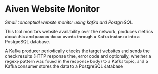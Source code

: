 # Aiven Website Monitor

_Small conceptual website monitor using Kafka and PostgreSQL._

This tool monitors website availability over the network, produces metrics about this and passes these events through a Kafka instance into a PostgreSQL database.

A Kafka producer periodically checks the target websites and sends the check results (HTTP response time, error code and optionally, whether a regexp pattern was found in the response body) to a Kafka topic, and a Kafka consumer stores the data to a PostgreSQL database.
